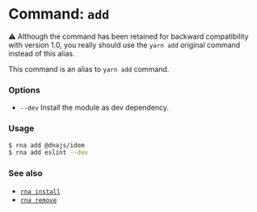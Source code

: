 # Command: `add`

⚠️  Although the command has been retained for backward compatibility with version 1.0, you really should use the `yarn add` original command instead of this alias.

This command is an alias to `yarn add` command.

### Options

* `--dev` Install the module as dev dependency.

### Usage
```sh
$ rna add @dnajs/idom
$ rna add eslint --dev
```

### See also

* [`rna install`](../install/)
* [`rna remove`](../remove/)
